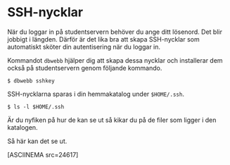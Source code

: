 SSH-nycklar
==================================

När du loggar in på studentservern behöver du ange ditt lösenord. Det blir jobbigt i längden. Därför är det lika bra att skapa SSH-nycklar som automatiskt sköter din autentisering när du loggar in.

Kommandot `dbwebb` hjälper dig att skapa dessa nycklar och installerar dem också på studentservern genom följande kommando.

```text
$ dbwebb sshkey
```

SSH-nycklarna sparas i din hemmakatalog under `$HOME/.ssh`. 

```text
$ ls -l $HOME/.ssh
```

Är du nyfiken på hur de kan se ut så kikar du på de filer som ligger i den katalogen.

Så här kan det se ut.

[ASCIINEMA src=24617]
